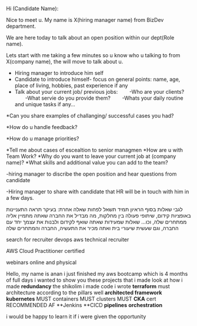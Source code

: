 
Hi (Candidate Name): 

Nice to meet u. 
My name is X(hiring manager name) from BizDev department. 

We are here today to talk about an open position within our dept(Role name). 

Lets start with me taking a few minutes so u know who u talking to from X(company name), the will move to talk about u.

- Hiring manager to introduce him self 
- ⁠Candidate to introduce himself- focus on general points: name, age, place of living, hobbies, past experience if any
- ⁠Talk about your current job/ previous jobs:
  -Who are your clients? 
  -What servie do you provide them?
  -Whats your daily routine and unique tasks if any…

*Can you share examples of challanging/ successful cases you had? 

*How do u handle feedback? 

*How do u manage priorities?

*Tell me about cases of escealtion to senior managmen
*How are u with Team Work?
*Why do you want to leave your current job at (company name)?
*What skills and additional value you can add to the team?

-hiring manager to discribe the open position and hear questions from candidate 

-Hiring manager to share with candidate that HR will be in touch with him in a few days.


לגבי שאלות בסוף הראיון תמיד תשאל לפחות שאלה אחרת: בעיקר תראה התעניינות באופציות קידום, שיתופי פעולה בין מחלקות, מה מבדיל את החברה שאתה מתמיין אליה ממתחרים שלה, וכו… שאלות שמעידות שאתה שואף לקידום ולבנות את עצמך יחד עם החברה, וגם שעשית שיעורי בית ואתה מכיר את התעשיה, החברה והמתחרים שלה

search for
recruiter 
devops
aws
technical recruiter

AWS Cloud Practitioner certified


webinars online and physical

Hello, my name is anan i just finished my aws bootcamp which is 4 months of full days 
i wanted to show you these projects that i made
look at how i made **redundancy**
the shikolim i made
code i wrote
**terraform** must
architecture
according to the pillars well **architected framework**
**kubernetes** MUST
containers MUST
clusters MUST
**CKA** cert RECOMMENDED AF
**Jenkins **CICD **pipelines** **orchestration**


i would be happy to learn it if i were given the opportunity 